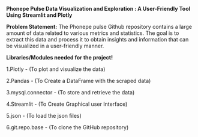 **Phonepe Pulse Data Visualization and Exploration : A User-Friendly Tool Using Streamlit and Plotly**

**Problem Statement:** The Phonepe pulse Github repository contains a large amount of data related to
various metrics and statistics. The goal is to extract this data and process it to obtain
insights and information that can be visualized in a user-friendly manner.

**Libraries/Modules needed for the project!**

1.Plotly - (To plot and visualize the data)

2.Pandas - (To Create a DataFrame with the scraped data)

3.mysql.connector - (To store and retrieve the data)

4.Streamlit - (To Create Graphical user Interface)

5.json - (To load the json files)

6.git.repo.base - (To clone the GitHub repository)
